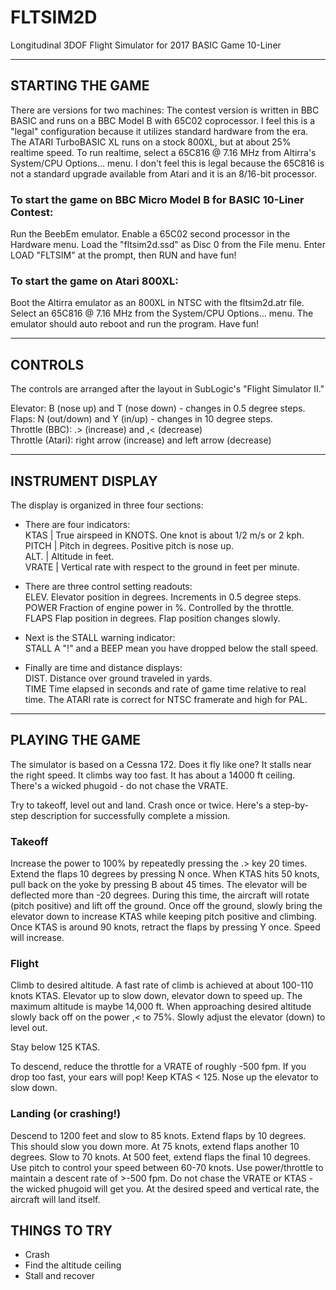 # FLTSIM2D
Longitudinal 3DOF Flight Simulator for 2017 BASIC Game 10-Liner

-------------------------------------------------------------------------------
## STARTING THE GAME
There are versions for two machines: The contest version is written in BBC 
BASIC and runs on a BBC Model B with 65C02 coprocessor. I feel this is a 
"legal" configuration because it utilizes standard hardware from the era. 
The ATARI TurboBASIC XL runs on a stock 800XL, but at about 25% realtime speed.
To run realtime, select a 65C816 @ 7.16 MHz from Altirra's System/CPU 
Options... menu. I don't feel this is legal because the 65C816 is not a 
standard upgrade available from Atari and it is an 8/16-bit processor.

### To start the game on BBC Micro Model B for BASIC 10-Liner Contest:

Run the BeebEm emulator.
Enable a 65C02 second processor in the Hardware menu.
Load the "fltsim2d.ssd" as Disc 0 from the File menu.
Enter LOAD "FLTSIM" at the prompt, then RUN and have fun!

### To start the game on Atari 800XL:

Boot the Altirra emulator as an 800XL in NTSC with the fltsim2d.atr file.
Select an 65C816 @ 7.16 MHz from the System/CPU Options... menu.
The emulator should auto reboot and run the program.
Have fun!

-------------------------------------------------------------------------------
## CONTROLS
The controls are arranged after the layout in SubLogic's "Flight Simulator II." 

Elevator:           B (nose up) and T (nose down) - changes in 0.5 degree steps.  
Flaps:              N (out/down) and Y (in/up) - changes in 10 degree steps.  
Throttle (BBC):     .> (increase) and ,< (decrease)  
Throttle (Atari):   right arrow (increase) and left arrow (decrease)  

-------------------------------------------------------------------------------
## INSTRUMENT DISPLAY
The display is organized in three four sections:

* There are four indicators:  
KTAS  |    True airspeed in KNOTS. One knot is about 1/2 m/s or 2 kph.  
PITCH  |   Pitch in degrees. Positive pitch is nose up.  
ALT.   |   Altitude in feet.   
VRATE  |   Vertical rate with respect to the ground in feet per minute.   

* There are three control setting readouts:  
ELEV.     Elevator position in degrees. Increments in 0.5 degree steps.   
POWER     Fraction of engine power in %. Controlled by the throttle.  
FLAPS     Flap position in degrees. Flap position changes slowly.  

* Next is the STALL warning indicator:  
STALL     A "!" and a BEEP mean you have dropped below the stall speed.  

* Finally are time and distance displays:  
DIST.     Distance over ground traveled in yards.  
TIME      Time elapsed in seconds and rate of game time relative to real time. The ATARI rate is correct for NTSC framerate and high for PAL.  

-------------------------------------------------------------------------------
## PLAYING THE GAME
The simulator is based on a Cessna 172. Does it fly like one? It stalls near 
the right speed. It climbs way too fast. It has about a 14000 ft ceiling.
There's a wicked phugoid - do not chase the VRATE.

Try to takeoff, level out and land. Crash once or twice. Here's a step-by-step
description for successfully complete a mission.

### Takeoff
Increase the power to 100% by repeatedly pressing the .> key 20 times.
Extend the flaps 10 degrees by pressing N once.
When KTAS hits 50 knots, pull back on the yoke by pressing B about 45 times. 
The elevator will be deflected more than -20 degrees. During this time, the
aircraft will rotate (pitch positive) and lift off the ground. 
Once off the ground, slowly bring the elevator down to increase KTAS while
keeping pitch positive and climbing. Once KTAS is around 90 knots, retract the
flaps by pressing Y once. Speed will increase.

### Flight
Climb to desired altitude. A fast rate of climb is achieved at about 100-110 
knots KTAS. Elevator up to slow down, elevator down to speed up. The maximum
altitude is maybe 14,000 ft. When approaching desired altitude slowly back off
on the power ,< to 75%. Slowly adjust the elevator (down) to level out. 

Stay below 125 KTAS. 

To descend, reduce the throttle for a VRATE of roughly -500 fpm. If you drop
too fast, your ears will pop! Keep KTAS < 125. Nose up the elevator to slow 
down. 

### Landing (or crashing!)
Descend to 1200 feet and slow to 85 knots. Extend flaps by 10 degrees. This 
should slow you down more. At 75 knots, extend flaps another 10 degrees. 
Slow to 70 knots. At 500 feet, extend flaps the final 10 degrees. Use pitch
to control your speed between 60-70 knots. Use power/throttle to maintain
a descent rate of >-500 fpm. Do not chase the VRATE or KTAS - the wicked 
phugoid will get you. At the desired speed and vertical rate, the aircraft 
will land itself.

## THINGS TO TRY
* Crash
* Find the altitude ceiling
* Stall and recover

 
